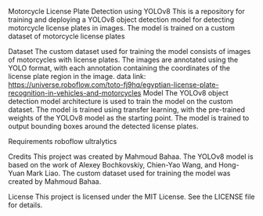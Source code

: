 Motorcycle License Plate Detection using YOLOv8
This is a repository for training and deploying a YOLOv8 object detection model for detecting motorcycle license plates in images. The model is trained on a custom dataset of motorcycle license plates

Dataset
The custom dataset used for training the model consists of images of motorcycles with license plates. The images are annotated using the YOLO format, with each annotation containing the coordinates of the license plate region in the image.
data link:
https://universe.roboflow.com/toto-fj9hq/egyptian-license-plate-recognition-in-vehicles-and-motorcycles
Model
The YOLOv8 object detection model architecture is used to train the model on the custom dataset. The model is trained using transfer learning, with the pre-trained weights of the YOLOv8 model as the starting point. The model is trained to output bounding boxes around the detected license plates.

Requirements
roboflow
ultralytics



Credits
This project was created by Mahmoud Bahaa. The YOLOv8 model is based on the work of Alexey Bochkovskiy, Chien-Yao Wang, and Hong-Yuan Mark Liao. The custom dataset used for training the model was created by Mahmoud Bahaa.

License
This project is licensed under the MIT License. See the LICENSE file for details.
